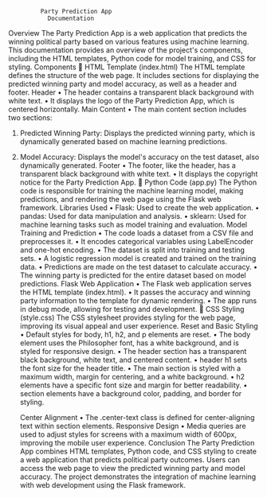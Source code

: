             Party Prediction App 
               Documentation                  
Overview
The Party Prediction App is a web application that predicts the winning political party based on various features using machine learning. This documentation provides an overview of the project's components, including the HTML templates, Python code for model training, and CSS for styling.
Components
	HTML Template (index.html)
The HTML template defines the structure of the web page. It includes sections for displaying the predicted winning party and model accuracy, as well as a header and footer.
 	Header
•	The header contains a transparent black background with white text.
•	It displays the logo of the Party Prediction App, which is centered horizontally.
 	Main Content
•	The main content section includes two sections:
1.	Predicted Winning Party: Displays the predicted winning party, which is dynamically generated based on machine learning predictions.
2.	Model Accuracy: Displays the model's accuracy on the test dataset, also dynamically generated.
 	Footer
•	The footer, like the header, has a transparent black background with white text.
•	It displays the copyright notice for the Party Prediction App.
	Python Code (app.py)
The Python code is responsible for training the machine learning model, making predictions, and rendering the web page using the Flask web framework.
 	Libraries Used
•	Flask: Used to create the web application.
•	pandas: Used for data manipulation and analysis.
•	sklearn: Used for machine learning tasks such as model training and evaluation.
 	Model Training and Prediction
•	The code loads a dataset from a CSV file and preprocesses it.
•	It encodes categorical variables using LabelEncoder and one-hot encoding.
•	The dataset is split into training and testing sets.
•	A logistic regression model is created and trained on the training data.
•	Predictions are made on the test dataset to calculate accuracy.
•	The winning party is predicted for the entire dataset based on model predictions.
 	Flask Web Application
•	The Flask web application serves the HTML template (index.html).
•	It passes the accuracy and winning party information to the template for dynamic rendering.
•	The app runs in debug mode, allowing for testing and development.
	CSS Styling (style.css)
The CSS stylesheet provides styling for the web page, improving its visual appeal and user experience.
 	Reset and Basic Styling
•	Default styles for body, h1, h2, and p elements are reset.
•	The body element uses the Philosopher font, has a white background, and is styled for responsive design.
•	The header section has a transparent black background, white text, and centered content.
•	header h1 sets the font size for the header title.
•	The main section is styled with a maximum width, margin for centering, and a white background.
•	h2 elements have a specific font size and margin for better readability.
•	section elements have a background color, padding, and border for styling.

 	Center Alignment
•	The .center-text class is defined for center-aligning text within section elements.
 	Responsive Design
•	Media queries are used to adjust styles for screens with a maximum width of 600px, improving the mobile user experience.
Conclusion
The Party Prediction App combines HTML templates, Python code, and CSS styling to create a web application that predicts political party outcomes. Users can access the web page to view the predicted winning party and model accuracy. The project demonstrates the integration of machine learning with web development using the Flask framework.

